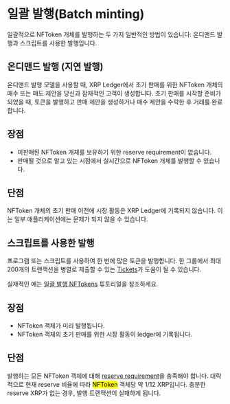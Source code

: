 # 일괄 발행(Batch minting)

일괄적으로 NFToken 개체를 발행하는 두 가지 일반적인 방법이 있습니다: 온디맨드 발행과 스크립트를 사용한 발행입니다.

## 온디맨드 발행 (지연 발행)&#x20;

온디맨드 발행 모델을 사용할 때, XRP Ledger에서 초기 판매를 위한 NFToken 개체의 매수 또는 매도 제안을 당신과 잠재적인 고객이 생성합니다. 초기 판매를 시작할 준비가 되었을 때, 토큰을 발행하고 판매 제안을 생성하거나 매수 제안을 수락한 후 거래를 완료합니다.

## 장점&#x20;

* 미판매된 NFToken 개체를 보유하기 위한 reserve requirement이 없습니다.&#x20;
* 판매될 것으로 알고 있는 시점에서 실시간으로 NFToken 개체를 발행할 수 있습니다.&#x20;

## 단점&#x20;

NFToken 개체의 초기 판매 이전에 시장 활동은 XRP Ledger에 기록되지 않습니다. 이는 일부 애플리케이션에는 문제가 되지 않을 수 있습니다.

## 스크립트를 사용한 발행&#x20;

프로그램 또는 스크립트를 사용하여 한 번에 많은 토큰을 발행합니다. 한 그룹에서 최대 200개의 트랜잭션을 병렬로 제출할 수 있는 [Tickets](../../../references/xrp-ledger/ledger/ledger-1/ticket.md)가 도움이 될 수 있습니다.

실제적인 예는 [일괄 발행 NFTokens](../../../tutorials/javascript/nfts.md) 튜토리얼을 참조하세요.

## 장점&#x20;

* NFToken 객체가 미리 발행됩니다.&#x20;
* NFToken 객체의 초기 판매를 위한 시장 활동이 ledger에 기록됩니다.&#x20;

## 단점&#x20;

발행하는 모든 NFToken 객체에 대해 [reserve requirement](../../undefined-2/reserves.md)을 충족해야 합니다. 대략적으로 현재 reserve 비율에 따라 <mark style="background-color:yellow;">NFToken</mark> 객체당 약 1/12 XRP입니다. 충분한 reserve XRP가 없는 경우, 발행 트랜잭션이 실패하게 됩니다.
